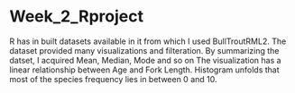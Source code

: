 # Week_2_Rproject
R has in built datasets available in it from which I used BullTroutRML2.
The dataset provided many visualizations and filteration.
By summarizing the datset, I acquired Mean, Median, Mode and so on
The visualization has a linear relationship between Age and Fork Length.
Histogram unfolds that most of the species frequency lies in between 0 and 10.
